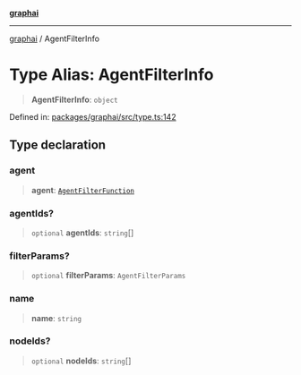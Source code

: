 [**graphai**](../README.md)

***

[graphai](../globals.md) / AgentFilterInfo

# Type Alias: AgentFilterInfo

> **AgentFilterInfo**: `object`

Defined in: [packages/graphai/src/type.ts:142](https://github.com/kawamataryo/graphai/blob/dd469fabd8a117a70d995bd5597c959177f9738c/packages/graphai/src/type.ts#L142)

## Type declaration

### agent

> **agent**: [`AgentFilterFunction`](AgentFilterFunction.md)

### agentIds?

> `optional` **agentIds**: `string`[]

### filterParams?

> `optional` **filterParams**: `AgentFilterParams`

### name

> **name**: `string`

### nodeIds?

> `optional` **nodeIds**: `string`[]
